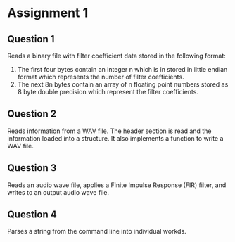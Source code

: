 # Assignment 1
## Question 1
Reads a binary file with filter coefficient data stored in the following format:
1. The first four bytes contain an integer n which is in stored in little endian format which represents the number of filter coefficients.
2. The next 8n bytes contain an array of n floating point numbers stored as 8 byte double precision which represent the filter coefficients.

## Question 2
Reads information from a WAV file. The header section is read and the information loaded into a structure. It also implements a function to write a WAV file.

## Question 3
Reads an audio wave file, applies a Finite Impulse Response (FIR) filter, and writes to an output audio wave file.

## Question 4
Parses a string from the command line into individual workds. 
